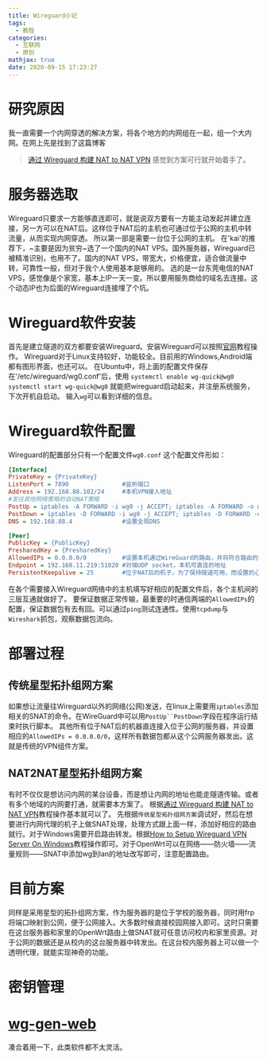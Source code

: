 ```yaml
---
title: Wireguard小记
tags:
  - 教程
categories:
  - 互联网
  - 原创
mathjax: true
date: 2020-09-15 17:23:27
---
```

# 研究原因
我一直需要一个内网穿透的解决方案，将各个地方的内网组在一起，组一个大内网。在网上先是找到了这篇博客
> [通过 Wireguard 构建 NAT to NAT VPN](https://anyisalin.github.io/2018/11/21/fast-flexible-nat-to-nat-vpn-wireguard/)
感觉到方案可行就开始着手了。

# 服务器选取
Wireguard只要求一方能够直连即可，就是说双方要有一方能主动发起并建立连接，另一方可以在NAT后。这样位于NAT后的主机也可通过位于公网的主机中转流量，从而实现内网穿透。
所以第一部是需要一台位于公网的主机。
在'kai'的推荐下，~主要是因为贫穷~选了一个国内的NAT VPS。国外服务器，Wireguard已被精准识别，也用不了。国内的NAT VPS，带宽大，价格便宜，适合做流量中转，可靠性一般，但对于我个人使用基本是够用的。
选的是一台东莞电信的NAT VPS，感觉像是个家宽，基本上IP一天一变。所以要用服务商给的域名去连接。这个动态IP也为后面的Wireguard连接埋了个坑。

# Wireguard软件安装
首先是建立隧道的双方都要安装Wireguard。安装Wireguard可以按照[官网](https://www.wireguard.com/)教程操作。
Wireguard对于Linux支持较好，功能较全。目前用的Windows,Android端都有图形界面，也还可以。
在Ubuntu中，将上面的配置文件保存在'/etc/wireguard/wg0.conf'后，使用
`systemctl enable wg-quick@wg0`
`systemctl start wg-quick@wg0`
就能把wireguard启动起来，并注册系统服务，下次开机自启动。
输入`wg`可以看到详细的信息。

# Wireguard软件配置
Wireguard的配置部分只有一个配置文件`wg0.conf`
这个配置文件形如：
```ini wg0.conf
[Interface]
PrivateKey = {PrivateKey}
ListenPort = 7890               #监听端口
Address = 192.168.88.102/24     #本机VPN接入地址
#发往其他网络策略的自动NAT策略
PostUp = iptables -A FORWARD -i wg0 -j ACCEPT; iptables -A FORWARD -o wg0 -j ACCEPT; iptables -t nat -A POSTROUTING -o ens160 -j MASQUERADE
PostDown = iptables -D FORWARD -i wg0 -j ACCEPT; iptables -D FORWARD -o wg0 -j ACCEPT; iptables -t nat -D POSTROUTING -o ens160 -j MASQUERADE
DNS = 192.168.88.4              #设置全局DNS

[Peer]
PublicKey = {PublicKey}
PresharedKey = {PresharedKey}
AllowedIPs = 0.0.0.0/0          #设置本机通过WireGuard的路由，并将符合路由的包发往此对端主机
Endpoint = 192.168.11.219:51820 #对端UDP socket，本机可直连的地址
PersistentKeepalive = 25        #位于NAT后的机子，为了保持隧道可用，而设置的心跳包间隔时间
```
在各个需要接入Wireguard网络中的主机填写好相应的配置文件后，各个主机间的三层互通就做好了。
要保证数据正常传输，最重要的时通信两端的`AllowedIPs`的配置，保证数据包有去有回。可以通过`ping`测试连通性。使用`tcpdump`与`Wireshark`抓包，观察数据包流向。

# 部署过程
## 传统星型拓扑组网方案
如果想让流量往Wireguard以外的网络(公网)发送，在linux上需要用`iptables`添加相关的SNAT的命令。在WireGuard中可以用`PostUp``PostDown`字段在程序运行结束时执行脚本。
其他所有位于NAT后的机器直连接入位于公网的服务器，并设置相应的`AllowedIPs = 0.0.0.0/0`，这样所有数据包都从这个公网服务器发出。这就是传统的VPN组件方案。

## NAT2NAT星型拓扑组网方案
有时不仅仅是想访问内网的某台设备，而是想让内网的地址也能走隧道传输。或者有多个地域的内网要打通，就需要本方案了。
根据[通过 Wireguard 构建 NAT to NAT VPN](https://anyisalin.github.io/2018/11/21/fast-flexible-nat-to-nat-vpn-wireguard/)教程操作基本就可以了。
先根据`传统星型拓扑组网方案`调试好，然后在想要进行内网代理的机子上做SNAT处理，处理方式跟上面一样，添加好相应的路由就行。对于Windows需要开启路由转发。根据[How to Setup Wireguard VPN Server On Windows](https://www.henrychang.ca/how-to-setup-wireguard-vpn-server-on-windows/)教程操作即可。对于OpenWrt可以在网络——防火墙——流量规则——SNAT中添加wg到lan的地址改写即可，注意配置路由。

# 目前方案
同样是采用星型的拓扑组网方案，作为服务器的是位于学校的服务器，同时用frp将端口映射到公网，便于公网接入。大多数时候直接校园网接入即可。这时只需要在这台服务器和家里的OpenWrt路由上做SNAT就可任意访问校内和家里资源。对于公网的数据还是从校内的这台服务器中转发出。在这台校内服务器上可以做一个透明代理，就能实现神奇的功能。

# 密钥管理
# [wg-gen-web](https://icloudnative.io/posts/configure-wireguard-using-wg-gen-web/)
凑合着用一下，此类软件都不太灵活。
